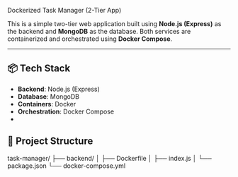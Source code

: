 Dockerized Task Manager (2-Tier App)

This is a simple two-tier web application built using **Node.js (Express)** as the backend and **MongoDB** as the database. Both services are containerized and orchestrated using **Docker Compose**.

---

## 📦 Tech Stack

- **Backend**: Node.js (Express)
- **Database**: MongoDB
- **Containers**: Docker
- **Orchestration**: Docker Compose
- 
## 📁 Project Structure

task-manager/
├── backend/
│ ├── Dockerfile
│ ├── index.js
│ └── package.json
└── docker-compose.yml
